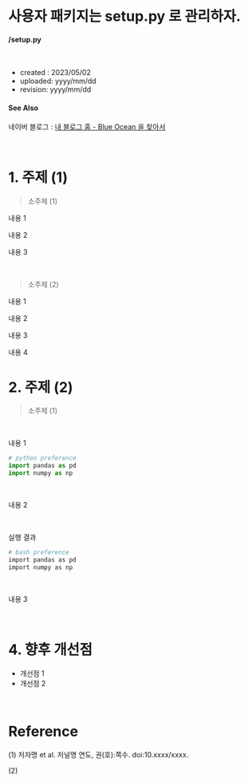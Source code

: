 # 사용자 패키지는 setup.py 로 관리하자.

#### /setup.py

<br>

* created : 2023/05/02
* uploaded: yyyy/mm/dd
* revision: yyyy/mm/dd

#### See Also
네이버 블로그 : [내 블로그 홈 - Blue Ocean 을 찾아서][Ext1]

<br>

# 1. 주제 (1)

> 소주제 (1)

내용 1

내용 2

내용 3

<br>

> 소주제 (2)

내용 1

내용 2

내용 3

내용 4

# 2. 주제 (2)

> 소주제 (1)

<br>

내용 1

```python
# python preference
import pandas as pd
import numpy as np
```

<br>

내용 2

<br>

실행 결과
```bash
# bash preference
import pandas as pd
import numpy as np
```

<br>

내용 3



<br>

# 4. 향후 개선점
- 개선점 1
- 개선점 2

<br>

# Reference
(1) 저자명 et al. 저널명 연도, 권(호):쪽수. doi:10.xxxx/xxxx.

(2)


[Ext1]:https://blog.naver.com/simhc0714